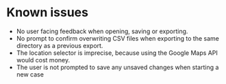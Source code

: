 # Known issues
- No user facing feedback when opening, saving or exporting.
- No prompt to confirm overwriting CSV files when exporting to the same directory as a previous export.
- The location selector is imprecise, because using the Google Maps API would cost money.
- The user is not prompted to save any unsaved changes when starting a new case
